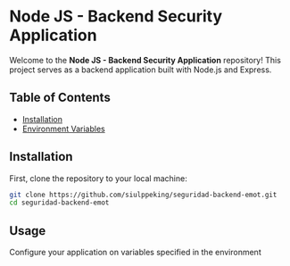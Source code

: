 # Node JS - Backend Security Application

Welcome to the **Node JS - Backend Security Application** repository! This project serves as a backend application built with Node.js and Express. 

## Table of Contents

- [Installation](#installation)
- [Environment Variables](#environment-variables)

## Installation

First, clone the repository to your local machine:

```bash
git clone https://github.com/siulppeking/seguridad-backend-emot.git
cd seguridad-backend-emot
```

## Usage

Configure your application on variables specified in the environment